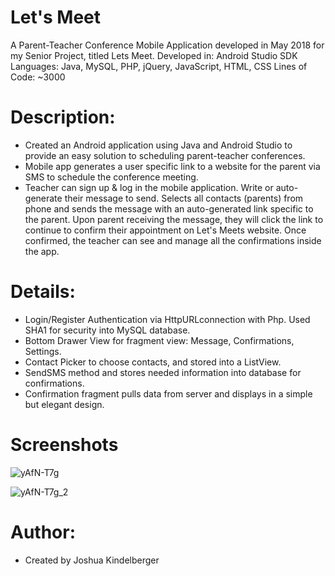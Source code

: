 # Let's Meet

A Parent-Teacher Conference Mobile Application developed in May 2018 for my Senior Project, titled Lets Meet.
Developed in: Android Studio SDK
Languages: Java, MySQL, PHP, jQuery, JavaScript, HTML, CSS
Lines of Code: ~3000

# Description:
- Created an Android application using Java and Android Studio to provide an easy solution to scheduling parent-teacher conferences.
- Mobile app generates a user specific link to a website for the parent via SMS to schedule the conference meeting.
- Teacher can sign up & log in the mobile application. Write or auto-generate their message to send. Selects all contacts (parents) from phone and sends the message with an auto-generated link specific to the parent. Upon parent receiving the message, they will click the link to continue to confirm their appointment on Let's Meets website. Once confirmed, the teacher can see and manage all the confirmations inside the app.

# Details:
- Login/Register Authentication via HttpURLconnection with Php. Used SHA1 for security into MySQL database.
- Bottom Drawer View for fragment view: Message, Confirmations, Settings.
- Contact Picker to choose contacts, and stored into a ListView.
- SendSMS method and stores needed information into database for confirmations.
- Confirmation fragment pulls data from server and displays in a simple but elegant design.

# Screenshots

![yAfN-T7g](https://user-images.githubusercontent.com/22349589/153697648-62bb90a4-dcbd-48bf-a567-4ece5112e0aa.png)

![yAfN-T7g_2](https://user-images.githubusercontent.com/22349589/153697656-c2037282-ce0f-420a-9a22-fa489ba8e807.png)

# Author:
- Created by Joshua Kindelberger

